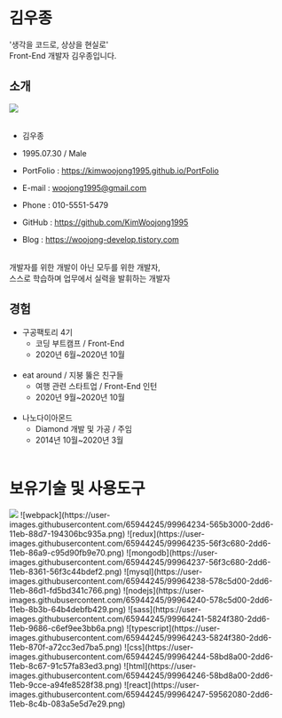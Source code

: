 # 김우종
'생각을 코드로, 상상을 현실로' <br />
Front-End 개발자 김우종입니다.
## 소개
<img src="https://user-images.githubusercontent.com/65944245/99877290-4d385a80-2c40-11eb-9cb1-cd0d0c93f787.jpg"> <br><br>

* 김우종 <br />

* 1995.07.30 / Male <br />

* PortFolio : https://kimwoojong1995.github.io/PortFolio <br />

* E-mail : woojong1995@gmail.com <br />

* Phone : 010-5551-5479 <br />

* GitHub : https://github.com/KimWoojong1995 <br />

* Blog : https://woojong-develop.tistory.com <br /><br />

개발자를 위한 개발이 아닌 모두를 위한 개발자, <br />
스스로 학습하며 업무에서 실력을 발휘하는 개발자 <br />

## 경험
* 구공팩토리 4기
  * 코딩 부트캠프 / Front-End
  * 2020년 6월~2020년 10월 <br /><br />
* eat around / 지붕 뚫은 친구들
  * 여행 관련 스타트업 / Front-End 인턴
  * 2020년 9월~2020년 10월 <br /><br />
* 나노다이아몬드
  * Diamond 개발 및 가공 / 주임
  * 2014년 10월~2020년 3월 <br /><br />
  
# 보유기술 및 사용도구
<img src="https://user-images.githubusercontent.com/65944245/99964230-552a0300-2dd6-11eb-9113-cd88b6d93463.png">
![webpack](https://user-images.githubusercontent.com/65944245/99964234-565b3000-2dd6-11eb-88d7-194306bc935a.png)
![redux](https://user-images.githubusercontent.com/65944245/99964235-56f3c680-2dd6-11eb-86a9-c95d90fb9e70.png)
![mongodb](https://user-images.githubusercontent.com/65944245/99964237-56f3c680-2dd6-11eb-8361-56f3c44bdef2.png)
![mysql](https://user-images.githubusercontent.com/65944245/99964238-578c5d00-2dd6-11eb-86d1-fd5bd341c766.png)
![nodejs](https://user-images.githubusercontent.com/65944245/99964240-578c5d00-2dd6-11eb-8b3b-64b4debfb429.png)
![sass](https://user-images.githubusercontent.com/65944245/99964241-5824f380-2dd6-11eb-9686-c6ef9ee3bb6a.png)
![typescript](https://user-images.githubusercontent.com/65944245/99964243-5824f380-2dd6-11eb-870f-a72cc3ed7ba5.png)
![css](https://user-images.githubusercontent.com/65944245/99964244-58bd8a00-2dd6-11eb-8c67-91c57fa83ed3.png)
![html](https://user-images.githubusercontent.com/65944245/99964246-58bd8a00-2dd6-11eb-9cce-a94fe8528f38.png)
![react](https://user-images.githubusercontent.com/65944245/99964247-59562080-2dd6-11eb-8c4b-083a5e5d7e29.png)

